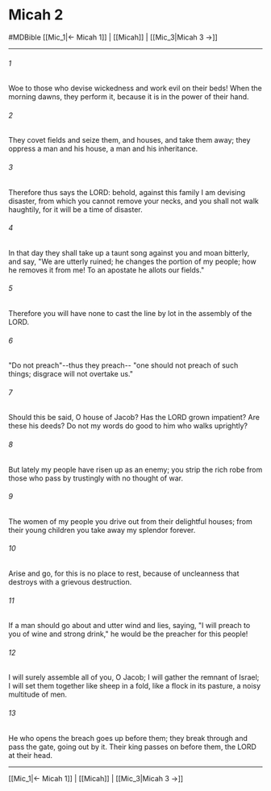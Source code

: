 # Micah 2
#MDBible
[[Mic_1|← Micah 1]] | [[Micah]] | [[Mic_3|Micah 3 →]]

***

###### 1 

Woe to those who devise wickedness and work evil on their beds! When the morning dawns, they perform it, because it is in the power of their hand. 

###### 2 

They covet fields and seize them, and houses, and take them away; they oppress a man and his house, a man and his inheritance. 

###### 3 

Therefore thus says the LORD: behold, against this family I am devising disaster, from which you cannot remove your necks, and you shall not walk haughtily, for it will be a time of disaster. 

###### 4 

In that day they shall take up a taunt song against you and moan bitterly, and say, "We are utterly ruined; he changes the portion of my people; how he removes it from me! To an apostate he allots our fields." 

###### 5 

Therefore you will have none to cast the line by lot in the assembly of the LORD. 

###### 6 

"Do not preach"--thus they preach-- "one should not preach of such things; disgrace will not overtake us." 

###### 7 

Should this be said, O house of Jacob? Has the LORD grown impatient? Are these his deeds? Do not my words do good to him who walks uprightly? 

###### 8 

But lately my people have risen up as an enemy; you strip the rich robe from those who pass by trustingly with no thought of war. 

###### 9 

The women of my people you drive out from their delightful houses; from their young children you take away my splendor forever. 

###### 10 

Arise and go, for this is no place to rest, because of uncleanness that destroys with a grievous destruction. 

###### 11 

If a man should go about and utter wind and lies, saying, "I will preach to you of wine and strong drink," he would be the preacher for this people! 

###### 12 

I will surely assemble all of you, O Jacob; I will gather the remnant of Israel; I will set them together like sheep in a fold, like a flock in its pasture, a noisy multitude of men. 

###### 13 

He who opens the breach goes up before them; they break through and pass the gate, going out by it. Their king passes on before them, the LORD at their head. 

***

[[Mic_1|← Micah 1]] | [[Micah]] | [[Mic_3|Micah 3 →]]
